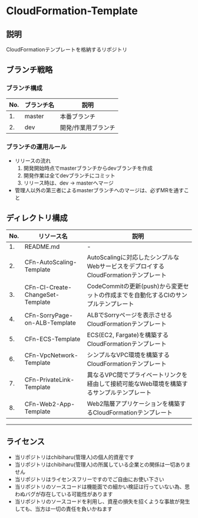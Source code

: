 # CloudFormation-Template
## 説明
CloudFormationテンプレートを格納するリポジトリ

## ブランチ戦略
### ブランチ構成
No.|ブランチ名|説明
--|--|--
1.|master|本番ブランチ
2.|dev|開発/作業用ブランチ

### ブランチの運用ルール
- リリースの流れ
  1. 開発開始時点でmasterブランチからdevブランチを作成
  2. 開発作業は全てdevブランチにコミット
  3. リリース時は、dev → masterへマージ
- 管理人以外の第三者によるmasterブランチへのマージは、必ずMRを通すこと

## ディレクトリ構成
No.|リソース名|説明
--|--|--
1.|README.md|-
2.|CFn-AutoScaling-Template|AutoScalingに対応したシンプルなWebサービスをデプロイするCloudFormationテンプレート
3.|CFn-CI-Create-ChangeSet-Template|CodeCommitの更新(push)から変更セットの作成までを自動化するCIのサンプルテンプレート
4.|CFn-SorryPage-on-ALB-Template|ALBでSorryページを表示させるCloudFormationテンプレート
5.|CFn-ECS-Template|ECS(EC2, Fargate)を構築するCloudFormationテンプレート
6.|CFn-VpcNetwork-Template|シンプルなVPC環境を構築するCloudFormationテンプレート
7.|CFn-PrivateLink-Template|異なるVPC間でプライベートリンクを経由して接続可能なWeb環境を構築するサンプルテンプレート
8.|CFn-Web2-App-Template|Web2階層アプリケーションを構築するCloudFormationテンプレート

---
## ライセンス
- 当リポジトリはchibiharu(管理人)の個人的資産です
- 当リポジトリはchibiharu(管理人)の所属している企業との関係は一切ありません
- 当リポジトリはライセンスフリーですのでご自由にお使い下さい
- 当リポジトリのソースコードは機能面での細かい検証は行っていない為、思わぬバグが存在している可能性があります
- 当リポジトリのソースコードを利用し、資産の損失を招くような事故が発生しても、当方は一切の責任を負いかねます
